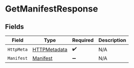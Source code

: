 # GetManifestResponse


## Fields

| Field                                                   | Type                                                    | Required                                                | Description                                             |
| ------------------------------------------------------- | ------------------------------------------------------- | ------------------------------------------------------- | ------------------------------------------------------- |
| `HttpMeta`                                              | [HTTPMetadata](../../Models/Components/HTTPMetadata.md) | :heavy_check_mark:                                      | N/A                                                     |
| `Manifest`                                              | [Manifest](../../Models/Components/Manifest.md)         | :heavy_minus_sign:                                      | N/A                                                     |